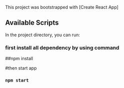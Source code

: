 This project was bootstrapped with [Create React App]

## Available Scripts

In the project directory, you can run:

### first install all dependency by using command 
##npm install 

#then start app
### `npm start`

##




